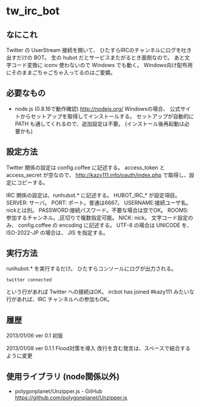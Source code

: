 tw_irc_bot
======

## なにこれ
Twitter の UserStream 接続を開いて、
ひたすらIRCのチャンネルにログを吐き出すだけの BOT。
生の hubot だとサービスまたがるとき面倒なので。
あと文字コード変換に iconv 使わないので Windows でも動く。
Windows向け配布用にそのままごちゃごちゃ入ってるのはご愛嬌。


## 必要なもの
 * node.js (0.8.16で動作確認)
	http://nodejs.org/
	Windowsの場合、
	公式サイトからセットアップを取得してインストールする。
	セットアップが自動的に PATH も通してくれるので、追加設定は不要。
	(インストール後再起動は必要かも)


## 設定方法
Twitter 関係の設定は config.coffee に記述する。
access_token と access_secret が空なので、
	http://kazy111.info/oauth/index.php
で取得し、設定にコピーする。

IRC 関係の設定は、runhubot.* に記述する。
HUBOT_IRC_* が設定項目。
	SERVER:  サーバ。
	PORT:    ポート。普通は6667。
	USERNAME:接続ユーザ名。nickとは別。
	PASSWORD:接続パスワード。不要な場合は空でOK。
	ROOMS:   参加するチャンネル。,区切りで複数指定可能。
	NICK:    nick。
文字コード設定のみ、 config.coffee の encoding に記述する。
UTF-8 の場合は UNICODE を、
ISO-2022-JP の場合は、 JIS を指定する。


## 実行方法
runhubot.* を実行するだけ。
ひたすらコンソールにログが出力される。

	twitter connected
という行があれば Twitter への接続はOK。
	ircbot has joined #kazy111
みたいな行があれば、IRC チャンネルへの参加もOK。


## 履歴
2013/01/06 ver 0.1
	初版

2013/01/08 ver 0.1.1
	Flood対策を導入
	改行を含む発言は、スペースで結合するように変更


## 使用ライブラリ (node関係以外)
 * polygonplanet/Unzipper.js - GitHub
	https://github.com/polygonplanet/Unzipper.js

